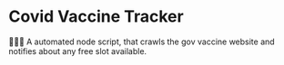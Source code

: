 # Covid Vaccine Tracker

👩🏻‍💻 A automated node script, that crawls the gov vaccine website and notifies about any free slot available.

